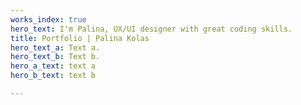 ```yaml
---
works_index: true
hero_text: I'm Palina, UX/UI designer with great coding skills.
title: Portfolio | Palina Kolas
hero_text_a: Text a.
hero_text_b: Text b.
hero_a_text: text a
hero_b_text: text b

---
```

<Hero :text="$page.frontmatter.hero_text" />
<Hero :text="$page.frontmatter.hero_a_text" />
<Hero :text="$page.frontmatter.hero_b_text" />
<WorksList />